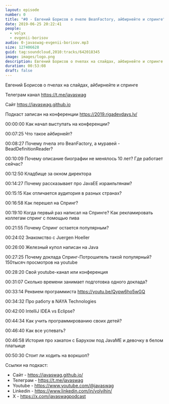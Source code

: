 ```yaml
---
layout: episode
number: 0
title: "#0 - Евгений Борисов о пчеле BeanFactory, айбирнейте и спринге"
date: 2019-06-25 20:22:41
people:
  - volyx
  - evgenii-borisov
audio: 0-javaswag-evgenii-borisov.mp3
size: 127406628
guid: tag:soundcloud,2010:tracks/642018345
image: images/logo.png
description: Евгений Борисов о пчелах на слайдах, айбирнейте и спринге
duration: 00:53:08
draft: false
---
```


Евгений Борисов о пчелах на слайдах, айбирнейте и спринге

Телеграм канал https://t.me/javaswag

Сайт https://javaswag.github.io

Подкаст записан на конференции https://2019.rigadevdays.lv/ 

00:00:00 Как начал выступать на конференции?

00:07:25 Что такое айбирнейт?

00:08:27 Почему пчела это BeanFactory, а муравей - BeadDefinitionReader?

00:10:09 Почему описание биографии не менялось 10 лет? Где работает сейчас?

00:12:50 Кладбище за окном директора

00:14:27 Почему рассказывает про JavaEE израильтянам?

00:15:15 Как отличается аудитория в разных странах?

00:16:58 Как перешел на Спринг?

00:19:10 Когда первый раз написал на Спринге? Как рекламировать коллегам спринг с помощью пива

00:21:55 Почему Спринг остается популярным?

00:24:02 Знакомство с Juergen Hoeller

00:26:00 Железный купол написан на Java

00:27:25 Почему доклада Спринг-Потрошитель такой популярный? 150тысяч просмотров на youtube

00:28:20 Свой youtube-канал или конференция

00:31:07 Сколько времени занимает подготовка одного доклада?

00:33:14 Реквием программиста https://youtu.be/Qypw6ho5wGQ

00:34:32 Про работу в NAYA Technologies

00:42:00 IntelliJ IDEA vs Eclipse?

00:44:34 Как учить программированию своих детей?

00:46:40 Как все успевать?

00:46:58 История про хакатон с Барухом под JavaME и девочку в белом платьице

00:50:30 Стоит ли ходить на воркшоп?


Ссылки на подкаст:

* Сайт -  https://javaswag.github.io/
* Телеграм - https://t.me/javaswag
* Youtube - https://www.youtube.com/@javaswag
* Linkedin - https://www.linkedin.com/in/volyihin/
* X - https://x.com/javaswagpodcast